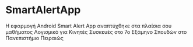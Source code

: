 # SmartAlertApp
Η εφαρμογή Android Smart Alert App αναπτύχθηκε στα πλαίσια σου μαθήματος Λογισμικό για Κινητές Συσκευές στο 7ο Εξάμηνο Σπουδών στο Πανεπιστήμιο Πειραιώς
